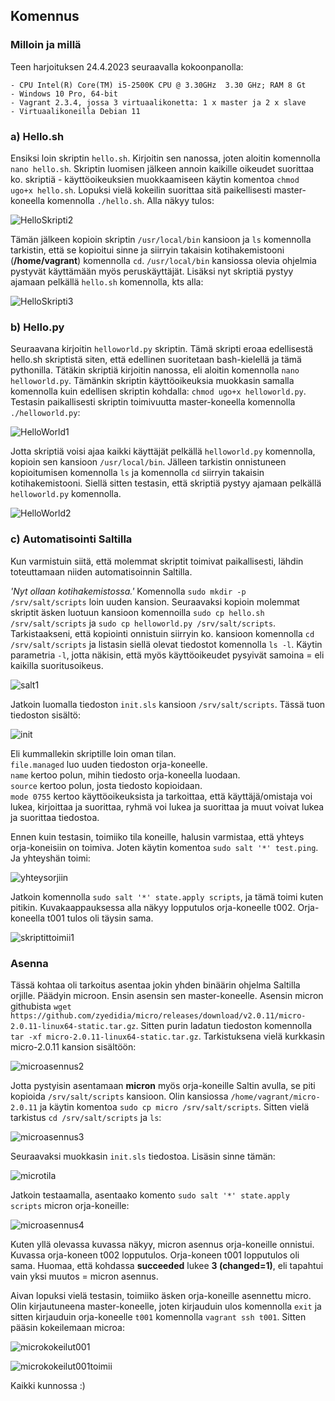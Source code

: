 ## Komennus  

### Milloin ja millä
Teen harjoituksen 24.4.2023 seuraavalla kokoonpanolla:  
```
- CPU Intel(R) Core(TM) i5-2500K CPU @ 3.30GHz  3.30 GHz; RAM 8 Gt  
- Windows 10 Pro, 64-bit  
- Vagrant 2.3.4, jossa 3 virtuaalikonetta: 1 x master ja 2 x slave  
- Virtuaalikoneilla Debian 11  
```  

### a) Hello.sh  
Ensiksi loin skriptin ```hello.sh```. Kirjoitin sen nanossa, joten aloitin komennolla ```nano hello.sh```. Skriptin luomisen jälkeen annoin kaikille oikeudet suorittaa ko. skriptiä - käyttöoikeuksien muokkaamiseen käytin komentoa ```chmod ugo+x hello.sh```. Lopuksi vielä kokeilin suorittaa sitä paikellisesti master-koneella komennolla ```./hello.sh```. Alla näkyy tulos:  

![HelloSkripti2](https://user-images.githubusercontent.com/78509164/233947746-f9daa704-280c-4e93-b6f8-8bd9caaaf794.png)  

Tämän jälkeen kopioin skriptin ```/usr/local/bin``` kansioon ja ```ls``` komennolla tarkistin, että se kopioitui sinne ja siirryin takaisin kotihakemistooni (**/home/vagrant**) komennolla ```cd```. ```/usr/local/bin``` kansiossa olevia ohjelmia pystyvät käyttämään myös peruskäyttäjät. Lisäksi nyt skriptiä pystyy ajamaan pelkällä ```hello.sh``` komennolla, kts alla:  

![HelloSkripti3](https://user-images.githubusercontent.com/78509164/233963255-72a1c91a-bb3e-4d33-b9cd-7a73539f6a17.png)  

### b) Hello.py  

Seuraavana kirjoitin ```helloworld.py``` skriptin. Tämä skripti eroaa edellisestä hello.sh skriptistä siten, että edellinen suoritetaan bash-kielellä ja tämä pythonilla. Tätäkin skriptiä kirjoitin nanossa, eli aloitin komennolla ```nano helloworld.py```. Tämänkin skriptin käyttöoikeuksia muokkasin samalla komennolla kuin edellisen skriptin kohdalla: ```chmod ugo+x helloworld.py```. Testasin paikallisesti skriptin toimivuutta master-koneella komennolla ```./helloworld.py```:  

![HelloWorld1](https://user-images.githubusercontent.com/78509164/233968599-7a447b81-24aa-43c7-848a-9a7c8e6ca0fe.png)  

Jotta skriptiä voisi ajaa kaikki käyttäjät pelkällä ```helloworld.py``` komennolla, kopioin sen kansioon ```/usr/local/bin```. Jälleen tarkistin onnistuneen kopioitumisen komennolla ```ls``` ja komennolla ```cd``` siirryin takaisin kotihakemistooni. Siellä sitten testasin, että skriptiä pystyy ajamaan pelkällä ```helloworld.py``` komennolla.

![HelloWorld2](https://user-images.githubusercontent.com/78509164/233971418-fa0275a6-d9a5-4755-8312-02eca30625e7.png)  

### c) Automatisointi Saltilla  

Kun varmistuin siitä, että molemmat skriptit toimivat paikallisesti, lähdin toteuttamaan niiden automatisoinnin Saltilla.  

*'Nyt ollaan kotihakemistossa.'* Komennolla ```sudo mkdir -p /srv/salt/scripts``` loin uuden kansion. Seuraavaksi kopioin molemmat skriptit äsken luotuun kansioon komennoilla ```sudo cp hello.sh /srv/salt/scripts``` ja ```sudo cp helloworld.py /srv/salt/scripts```. Tarkistaakseni, että kopiointi onnistuin siirryin ko. kansioon komennolla ```cd /srv/salt/scripts``` ja listasin siellä olevat tiedostot komennolla ```ls -l```. Käytin parametria ``` -l ```, jotta näkisin, että myös käyttöoikeudet pysyivät samoina = eli kaikilla suoritusoikeus.  

![salt1](https://user-images.githubusercontent.com/78509164/233979624-50022db2-5538-462f-80a5-645ee9462232.png)  

Jatkoin luomalla tiedoston ```init.sls``` kansioon ```/srv/salt/scripts```. Tässä tuon tiedoston sisältö:  

![init](https://user-images.githubusercontent.com/78509164/233987653-090ea11f-ef48-43ce-90a9-f6b79345b79d.png)  

Eli kummallekin skriptille loin oman tilan.  
```file.managed``` luo uuden tiedoston orja-koneelle.  
```name``` kertoo polun, mihin tiedosto orja-koneella luodaan.  
```source``` kertoo polun, josta tiedosto kopioidaan.  
```mode 0755``` kertoo käyttöoikeuksista ja tarkoittaa, että käyttäjä/omistaja voi lukea, kirjoittaa ja suorittaa, ryhmä voi lukea ja suorittaa ja muut voivat lukea ja suorittaa tiedostoa.  

Ennen kuin testasin, toimiiko tila koneille, halusin varmistaa, että yhteys orja-koneisiin on toimiva. Joten käytin komentoa ```sudo salt '*' test.ping```. Ja yhteyshän toimi:  

![yhteysorjiin](https://user-images.githubusercontent.com/78509164/233974301-6dbdc2fc-060f-47f2-b372-f43ada59a0cb.png)  

Jatkoin komennolla ```sudo salt '*' state.apply scripts```, ja tämä toimi kuten pitikin. Kuvakaappauksessa alla näkyy lopputulos orja-koneelle t002. Orja-koneella t001 tulos oli täysin sama.  

![skriptittoimii1](https://user-images.githubusercontent.com/78509164/233991692-98406521-b480-45f5-acf6-990c2f3415e2.png)  

### Asenna  

Tässä kohtaa oli tarkoitus asentaa jokin yhden binäärin ohjelma Saltilla orjille. Päädyin microon. Ensin asensin sen master-koneelle. Asensin micron githubista ```wget https://github.com/zyedidia/micro/releases/download/v2.0.11/micro-2.0.11-linux64-static.tar.gz```. Sitten purin ladatun tiedoston komennolla ```tar -xf micro-2.0.11-linux64-static.tar.gz```. Tarkistuksena vielä kurkkasin micro-2.0.11 kansion sisältöön:  

![microasennus2](https://user-images.githubusercontent.com/78509164/233997774-94a3bd33-5088-4767-8380-402da7ca401c.png)  

Jotta pystyisin asentamaan **micron** myös orja-koneille Saltin avulla, se piti kopioida ```/srv/salt/scripts``` kansioon. Olin kansiossa ```/home/vagrant/micro-2.0.11``` ja käytin komentoa ```sudo cp micro /srv/salt/scripts```. Sitten vielä tarkistus ```cd /srv/salt/scripts``` ja ```ls```:  

![microasennus3](https://user-images.githubusercontent.com/78509164/234000528-e6dd35b2-6785-4109-a8ca-5f7186af6857.png)  

Seuraavaksi muokkasin ```init.sls``` tiedostoa. Lisäsin sinne tämän:  

![microtila](https://user-images.githubusercontent.com/78509164/234004878-84b26888-0eb3-409f-9a58-39caa75b6dc2.png)  

Jatkoin testaamalla, asentaako komento ```sudo salt '*' state.apply scripts``` micron orja-koneille:  

![microasennus4](https://user-images.githubusercontent.com/78509164/234005388-8bc2eded-43ac-404e-94cf-2f194a16da0a.png)  

Kuten yllä olevassa kuvassa näkyy, micron asennus orja-koneille onnistui. Kuvassa orja-koneen t002 lopputulos. Orja-koneen t001 lopputulos oli sama. Huomaa, että kohdassa **succeeded** lukee **3 (changed=1)**, eli tapahtui vain yksi muutos = micron asennus. 

Aivan lopuksi vielä testasin, toimiiko äsken orja-koneille asennettu micro. Olin kirjautuneena master-koneelle, joten kirjauduin ulos komennolla ```exit``` ja sitten kirjauduin orja-koneelle ```t001``` komennolla ```vagrant ssh t001```. Sitten pääsin kokeilemaan microa:  

![microkokeilut001](https://user-images.githubusercontent.com/78509164/234039756-190039d6-1c50-4121-a195-b721077d46b8.png)  

![microkokeilut001toimii](https://user-images.githubusercontent.com/78509164/234039833-01a0f092-3407-4c14-967f-d700ad8b403b.png)  

Kaikki kunnossa :)  

